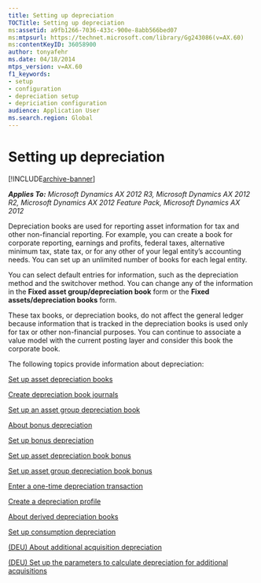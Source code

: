 ```yaml
---
title: Setting up depreciation
TOCTitle: Setting up depreciation
ms:assetid: a9fb1266-7036-433c-900e-8abb566bed07
ms:mtpsurl: https://technet.microsoft.com/library/Gg243086(v=AX.60)
ms:contentKeyID: 36058900
author: tonyafehr
ms.date: 04/18/2014
mtps_version: v=AX.60
f1_keywords:
- setup
- configuration
- depreciation setup
- depriciation configuration
audience: Application User
ms.search.region: Global
---
```


# Setting up depreciation 


[!INCLUDE[archive-banner](includes/archive-banner.md)]


_**Applies To:** Microsoft Dynamics AX 2012 R3, Microsoft Dynamics AX 2012 R2, Microsoft Dynamics AX 2012 Feature Pack, Microsoft Dynamics AX 2012_

Depreciation books are used for reporting asset information for tax and other non-financial reporting. For example, you can create a book for corporate reporting, earnings and profits, federal taxes, alternative minimum tax, state tax, or for any other of your legal entity’s accounting needs. You can set up an unlimited number of books for each legal entity.

You can select default entries for information, such as the depreciation method and the switchover method. You can change any of the information in the **Fixed asset group/depreciation book** form or the **Fixed assets/depreciation books** form.

These tax books, or depreciation books, do not affect the general ledger because information that is tracked in the depreciation books is used only for tax or other non-financial purposes. You can continue to associate a value model with the current posting layer and consider this book the corporate book.

The following topics provide information about depreciation:

[Set up asset depreciation books](set-up-asset-depreciation-books.md)

[Create depreciation book journals](create-depreciation-book-journals.md)

[Set up an asset group depreciation book](set-up-an-asset-group-depreciation-book.md)

[About bonus depreciation](about-bonus-depreciation.md)

[Set up bonus depreciation](set-up-bonus-depreciation.md)

[Set up asset depreciation book bonus](set-up-asset-depreciation-book-bonus.md)

[Set up asset group depreciation book bonus](set-up-asset-group-depreciation-book-bonus.md)

[Enter a one-time depreciation transaction](enter-a-one-time-depreciation-transaction.md)

[Create a depreciation profile](create-a-depreciation-profile.md)

[About derived depreciation books](about-derived-depreciation-books.md)

[Set up consumption depreciation](set-up-consumption-depreciation.md)

[(DEU) About additional acquisition depreciation](deu-about-additional-acquisition-depreciation.md)

[(DEU) Set up the parameters to calculate depreciation for additional acquisitions](deu-set-up-the-parameters-to-calculate-depreciation-for-additional-acquisitions.md)

  


